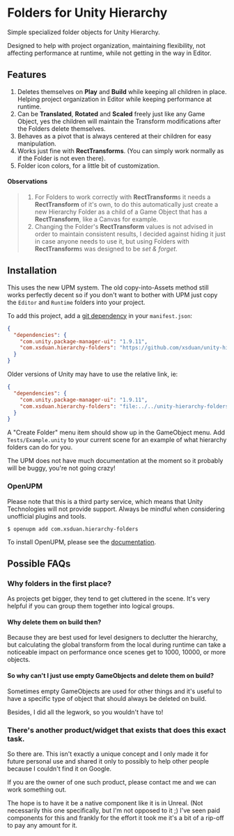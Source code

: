 # Folders for Unity Hierarchy

Simple specialized folder objects for Unity Hierarchy.

Designed to help with project organization, maintaining flexibility, not affecting performance at runtime, while not getting in the way in Editor.

## Features

1. Deletes themselves on **Play** and **Build** while keeping all children in place. Helping project organization in Editor while keeping performance at runtime.
2. Can be **Translated**, **Rotated** and **Scaled** freely just like any Game Object, yes the children will maintain the Transform modifications after the Folders delete themselves.
3. Behaves as a pivot that is always centered at their children for easy manipulation.
4. Works just fine with **RectTransforms**. (You can simply work normally as if the Folder is not even there).
5. Folder icon colors, for a little bit of customization.

#### Observations
> 1. For Folders to work correctly with **RectTransform**s it needs a **RectTransform** of it's own, to do this automatically just create a new Hierarchy Folder as a child of a Game Object that has a **RectTransform**, like a Canvas for example.
> 2. Changing the Folder's **RectTransform** values is not advised in order to maintain consistent results, I decided against hiding it just in case anyone needs to use it, but using Folders with **RectTransform**s was designed to be *set & forget*.

## Installation

This uses the new UPM system. The old copy-into-Assets method still works
perfectly decent so if you don't want to bother with UPM just copy the `Editor`
and `Runtime` folders into your project.

To add this project, add a [git dependency][1] in your `manifest.json`:

```json
{
  "dependencies": {
    "com.unity.package-manager-ui": "1.9.11",
    "com.xsduan.hierarchy-folders": "https://github.com/xsduan/unity-hierarchy-folders.git"
  }
}
```

Older versions of Unity may have to use the relative link, ie:

```json
{
  "dependencies": {
    "com.unity.package-manager-ui": "1.9.11",
    "com.xsduan.hierarchy-folders": "file:../../unity-hierarchy-folders"
  }
}
```

A "Create Folder" menu item should show up in the GameObject menu. Add
`Tests/Example.unity` to your current scene for an example of what hierarchy
folders can do for you.

The UPM does not have much documentation at the moment so it probably will be
buggy, you're not going crazy!

[1]: https://forum.unity.com/threads/git-support-on-package-manager.573673/#post-3819487

### OpenUPM

Please note that this is a third party service, which means that Unity
Technologies will not provide support. Always be mindful when considering
unofficial plugins and tools.

```
$ openupm add com.xsduan.hierarchy-folders
```

To install OpenUPM, please see the [documentation][2].

[2]: https://openupm.com/docs/

## Possible FAQs

### Why folders in the first place?

As projects get bigger, they tend to get cluttered in the scene. It's very
helpful if you can group them together into logical groups.

#### Why delete them on build then?

Because they are best used for level designers to declutter the hierarchy, but
calculating the global transform from the local during runtime can take a
noticeable impact on performance once scenes get to 1000, 10000, or more
objects.

#### So why can't I just use empty GameObjects and delete them on build?

Sometimes empty GameObjects are used for other things and it's useful to have a
specific type of object that should always be deleted on build.

Besides, I did all the legwork, so you wouldn't have to!

### There's another product/widget that exists that does this exact task.

So there are. This isn't exactly a unique concept and I only made it for future
personal use and shared it only to possibly to help other people because I
couldn't find it on Google.

If you are the owner of one such product, please contact me and we can work
something out.

The hope is to have it be a native component like it is in Unreal. (Not
necessarily this one specifically, but I'm not opposed to it ;) I've seen paid
components for this and frankly for the effort it took me it's a bit of a
rip-off to pay any amount for it.
